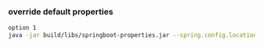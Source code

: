 
### override default properties

```bash
option 1
java -jar build/libs/springboot-properties.jar --spring.config.location=classpath:/application.properties,file:./application-override.properties
```
